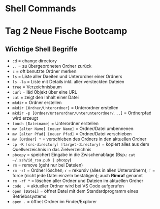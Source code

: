# Shell Commands
# Tag 2 Neue Fische Bootcamp

## Wichtige Shell Begriffe

* `cd` = change directory
* `..` = zu übergeordneten Ordner zurück
* `z` = oft benutzte Ordner merken
* `ls` = Liste aller Daeiten und Unterordner einer Ordners
* `ls -la` = Liste mit Details inkl. aller versteckten Dateien
* `tree` = Verzeichnisbaum
* `curl` = läd Objekt über eine URL
* `cat` = zeigt den Inhalt einer Datei
* `mkdir` = Ordner erstellen
* `mkdir [Ordner/Unterordner]` = Unterordner erstellen
* `mkdir -p [Ordner/Unterordner/Unterunterordner/...]` = Ordnerpfad wird erzeugt
* `touch [Dateiname]` = Unterordner erstellen
* `mv [alter Name] [neuer Name]` = Ordner/Datei umbennenen
* `mv [alter Pfad] [neuer Pfad]` = Ordner/Datei verschieben
* `mv [Ordner] *` = verschieben des Ordners in den aktuellen Ordner
* `cp -R [src-directory] [target-directory]` = kopiert alles aus dem Quellverzeichnis in das Zielverzeichnis
* `pbcopy` = speichert Eingabe in die Zwischenablage (Bsp.: `cat ~/.ssh/id_rsa.pub | pbcopy`)
* `rm` = remove (geht nur bei Dateien)
* `rm -rf` = Ordner löschen; `r` = rekursiv (alles in allen Unterordnern); `f` = force (nicht jede Datei einzeln bestätigen); auch **Rimraf** genannt
* `rm -rf *` = löschen aller Ordner und Dateien im aktuellen Ordner
* `code .` = aktueller Ordner wird bei VS Code aufgerufen
* `open [Datei]` = öffnet Datei mit dem Standardprogramm eines Betriebssystems
* `open .` = öffnet Ordner im Finder/Explorer